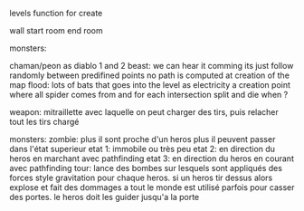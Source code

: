 levels function for create

wall
start room
end room

monsters:

chaman/peon as diablo 1 and 2
beast: we can hear it comming its just follow randomly between predifined points
no path is computed at creation of the map
flood: lots of bats that goes into the level as electricity
a creation point where all spider comes from and for each intersection split
and die when ?


weapon:
mitraillette avec laquelle on peut charger des tirs, puis relacher tout les tirs chargé

monsters:
zombie: plus il sont proche d'un heros plus il peuvent passer dans l'état superieur
	etat 1: immobile ou très peu
	etat 2: en direction du heros en marchant avec pathfinding
	etat 3: en direction du heros en courant avec pathfinding
tour: lance des bombes sur lesquels sont appliqués des forces style gravitation pour chaque heros.
	si un heros tir dessus alors explose et fait des dommages a tout le monde
	est utilisé parfois pour casser des portes. le heros doit les guider jusqu'a la porte
